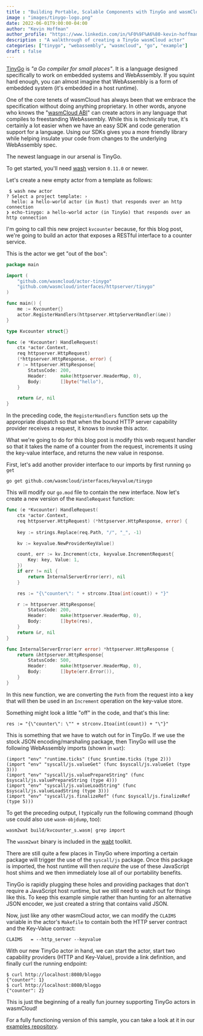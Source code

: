 ```yaml
---
title : "Building Portable, Scalable Components with TinyGo and wasmCloud"
image : "images/tinygo-logo.png"
date: 2022-06-01T9:00:00-04:00
author: "Kevin Hoffman"
author_profile: "https://www.linkedin.com/in/%F0%9F%A6%80-kevin-hoffman-9252669/"
description : "A walkthrough of creating a TinyGo wasmCloud actor"
categories: ["tinygo", "webassembly", "wasmcloud", "go", "example"]
draft : false
---
```


<u>[TinyGo](https://tinygo.org)</u> is _"a Go compiler for small places"_. It is a language designed specifically to work on embedded systems and WebAssembly. If you squint hard enough, you can almost imagine that WebAssembly is a form of embedded system (it's embedded in a host runtime).

One of the core tenets of wasmCloud has always been that we embrace the specification without doing anything proprietary. In other words, anyone who knows the "<u>[wasmCloud ABI](https://wasmcloud.dev/reference/wasmbus/ffi/)</u>" can create actors in any language that compiles to freestanding WebAssembly. While this is technically true, it's certainly a lot easier when we have an easy SDK and code generation support for a language. Using our SDKs gives you a more friendly library while helping insulate your code from changes to the underlying WebAssembly spec.

The newest language in our arsenal is TinyGo.

To get started, you'll need <u>[wash](https://github.com/wasmcloud/wash)</u> version `0.11.0` or newer.

Let's create a new empty actor from a template as follows:

```terminal
 $ wash new actor
? Select a project template: ›
  hello: a hello-world actor (in Rust) that responds over an http connection
❯ echo-tinygo: a hello-world actor (in TinyGo) that responds over an http connection
```

I'm going to call this new project `kvcounter` because, for this blog post, we're going to build an actor that exposes a RESTful interface to a counter service.

This is the actor we get "out of the box":

```go
package main

import (
	"github.com/wasmcloud/actor-tinygo"
	"github.com/wasmcloud/interfaces/httpserver/tinygo"
)

func main() {
	me := Kvcounter{}
	actor.RegisterHandlers(httpserver.HttpServerHandler(&me))
}

type Kvcounter struct{}

func (e *Kvcounter) HandleRequest(
	ctx *actor.Context, 
	req httpserver.HttpRequest)
	(*httpserver.HttpResponse, error) {
	r := httpserver.HttpResponse{
		StatusCode: 200,
		Header:     make(httpserver.HeaderMap, 0),
		Body:       []byte("hello"),
	}

	return &r, nil
}
```
In the preceding code, the `RegisterHandlers` function sets up the appropriate dispatch so that when the bound HTTP server capability provider receives a request, it knows to invoke this actor.

What we're going to do for this blog post is modify this web request handler so that it takes the name of a counter from the request, increments it using the key-value interface, and returns the new value in response.

First, let's add another provider interface to our imports by first running `go get`

```terminal
go get github.com/wasmcloud/interfaces/keyvalue/tinygo
```

This will modify our `go.mod` file to contain the new interface. Now let's create a new version of the `HandleRequest` function:

```go
func (e *Kvcounter) HandleRequest(
	ctx *actor.Context, 
	req httpserver.HttpRequest) (*httpserver.HttpResponse, error) {
	
	key := strings.Replace(req.Path, "/", "_", -1)

	kv := keyvalue.NewProviderKeyValue()

	count, err := kv.Increment(ctx, keyvalue.IncrementRequest{
		Key: key, Value: 1,
	})
	if err != nil {
		return InternalServerError(err), nil
	}

	res := "{\"counter\": " + strconv.Itoa(int(count)) + "}"

	r := httpserver.HttpResponse{
		StatusCode: 200,
		Header:     make(httpserver.HeaderMap, 0),
		Body:       []byte(res),
	}
	return &r, nil
}

func InternalServerError(err error) *httpserver.HttpResponse {
	return &httpserver.HttpResponse{
		StatusCode: 500,
		Header:     make(httpserver.HeaderMap, 0),
		Body:       []byte(err.Error()),
	}
}
```
In this new function, we are converting the `Path` from the request into a key that will then be used in an `Increment` operation on the key-value store. 

Something might look a little "off" in the code, and that's this line:

```
res := "{\"counter\": \"" + strconv.Itoa(int(count)) + "\"}"
```

This is something that we have to watch out for in TinyGo. If we use the stock JSON encoding/marshaling package, then TinyGo will use the following WebAssembly imports (shown in `wat`):

```
(import "env" "runtime.ticks" (func $runtime.ticks (type 2)))
(import "env" "syscall/js.valueGet" (func $syscall/js.valueGet (type 3)))
(import "env" "syscall/js.valuePrepareString" (func $syscall/js.valuePrepareString (type 4)))
(import "env" "syscall/js.valueLoadString" (func $syscall/js.valueLoadString (type 3)))
(import "env" "syscall/js.finalizeRef" (func $syscall/js.finalizeRef (type 5)))
```
To get the preceding output, I typically run the following command (though use could also use `wasm-objdump`, too):
```
wasm2wat build/kvcounter_s.wasm| grep import
```
The `wasm2wat` binary is included in the <u>[wabt](https://github.com/WebAssembly/wabt)</u> toolkit.

There are still quite a few places in TinyGo where importing a certain package will trigger the use of the `syscall/js` package. Once this package is imported, the host runtime will then _require_ the use of these JavaScript host shims and we then immediately lose all of our portability benefits.

TinyGo is rapidly plugging these holes and providing packages that don't require a JavaScript host runtime, but we still need to watch out for things like this. To keep this example simple rather than hunting for an alternative JSON encoder, we just created a string that contains valid JSON.

Now, just like any other wasmCloud actor, we can modify the `CLAIMS` variable in the actor's `Makefile` to contain both the HTTP server contract and the Key-Value contract:

```
CLAIMS   = --http_server --keyvalue
```
With our new TinyGo actor in hand, we can start the actor, start two capability providers (HTTP and Key-Value), provide a link definition, and finally curl the running endpoint:

```
$ curl http://localhost:8080/bloggo
{"counter": 1}
$ curl http://localhost:8080/bloggo
{"counter": 2}
```
This is just the beginning of a really fun journey supporting TinyGo actors in wasmCloud!

For a fully functioning version of this sample, you can take a look at it in our <u>[examples repository](https://github.com/wasmCloud/examples/tree/main/actor/kvcounter-tinygo)</u>.

